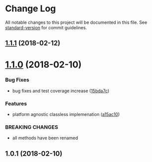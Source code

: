# Change Log

All notable changes to this project will be documented in this file. See [standard-version](https://github.com/conventional-changelog/standard-version) for commit guidelines.

<a name="1.1.1"></a>
## [1.1.1](https://github.com/alexsasharegan/pooler/compare/v1.1.0...v1.1.1) (2018-02-12)



<a name="1.1.0"></a>
# [1.1.0](https://github.com/alexsasharegan/pooler/compare/v1.0.1...v1.1.0) (2018-02-10)


### Bug Fixes

* bug fixes and test coverage increase ([15bda7c](https://github.com/alexsasharegan/pooler/commit/15bda7c))


### Features

* platform agnostic classless implemenation ([a15ac10](https://github.com/alexsasharegan/pooler/commit/a15ac10))


### BREAKING CHANGES

* all methods have been renamed



<a name="1.0.1"></a>
## 1.0.1 (2018-02-10)
